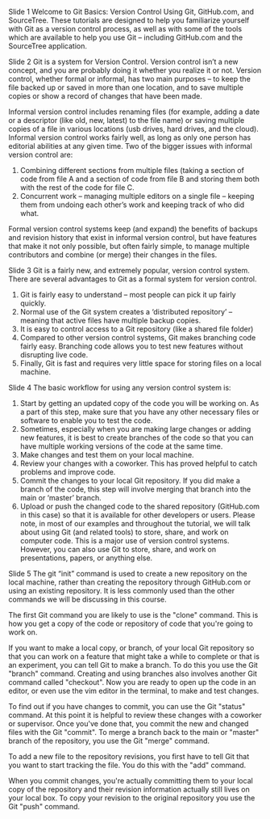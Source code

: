 Slide 1
Welcome to Git Basics: Version Control Using Git, GitHub.com, and SourceTree. These tutorials are designed to help you familiarize yourself with Git as a version control process, as well as with some of the tools which are available to help you use Git – including GitHub.com and the SourceTree application.

Slide 2
Git is a system for Version Control. Version control isn’t a new concept, and you are probably doing it whether you realize it or not. Version control, whether formal or informal, has two main purposes – to keep the file backed up or saved in more than one location, and to save multiple copies or show a record of changes that have been made.

Informal version control includes renaming files (for example, adding a date or a descriptor (like old, new, latest) to the file name) or saving multiple copies of a file in various locations (usb drives, hard drives, and the cloud). Informal version control works fairly well, as long as only one person has editorial abilities at any given time. Two of the bigger issues with informal version control are:
1. Combining different sections from multiple files (taking a section of code from file A and a section of code from file B and storing them both with the rest of the code for file C.
2. Concurrent work – managing multiple editors on a single file – keeping them from undoing each other’s work and keeping track of who did what.

Formal version control systems keep (and expand) the benefits of backups and revision history that exist in informal version control, but have features that make it not only possible, but often fairly simple, to manage multiple contributors and combine (or merge) their changes in the files.

Slide 3
Git is a fairly new, and extremely popular, version control system. There are several advantages to Git as a formal system for version control.
1. Git is fairly easy to understand – most people can pick it up fairly quickly.
2. Normal use of the Git system creates a ‘distributed repository’ – meaning that active files have multiple backup copies.
3. It is easy to control access to a Git repository (like a shared file folder)
4. Compared to other version control systems, Git makes branching code fairly easy. Branching code allows you to test new features without disrupting live code.
5. Finally, Git is fast and requires very little space for storing files on a local machine.

Slide 4
The basic workflow for using any version control system is:
1. Start by getting an updated copy of the code you will be working on. As a part of this step, make sure that you have any other necessary files or software to enable you to test the code.
2. Sometimes, especially when you are making large changes or adding new features, it is best to create branches of the code so that you can have multiple working versions of the code at the same time.
3. Make changes and test them on your local machine.
4. Review your changes with a coworker. This has proved helpful to catch problems and improve code.
5. Commit the changes to your local Git repository. If you did make a branch of the code, this step will involve merging that branch into the main or ‘master’ branch.
6. Upload or push the changed code to the shared repository (GitHub.com in this case) so that it is available for other developers or users.
Please note, in most of our examples and throughout the tutorial, we will talk about using Git (and related tools) to store, share, and work on computer code. This is a major use of version control systems. However, you can also use Git to store, share, and work on presentations, papers, or anything else.

Slide 5
The git “init” command is used to create a new repository on the local machine, rather than creating the repository through GitHub.com or using an existing repository. It is less commonly used than the other commands we will be discussing in this course.

The first Git command you are likely to use is the "clone" command. This is how you get a copy of the code or repository of code that you're going to work on.

If you want to make a local copy, or branch, of your local Git repository so that you can work on a feature that might take a while to complete or that is an experiment, you can tell Git to make a branch. To do this you use the Git "branch" command. Creating and using branches also involves another Git command called "checkout".  Now you are ready to open up the code in an editor, or even use the vim editor in the terminal, to make and test changes.

To find out if you have changes to commit, you can use the Git "status" command.
At this point it is helpful to review these changes with a coworker or supervisor.
Once you've done that, you commit the new and changed files with the Git "commit". To merge a branch back to the main or "master" branch of the repository, you use the Git "merge" command.

To add a new file to the repository revisions, you first have to tell Git that you want to start tracking the file. You do this with the "add" command.

When you commit changes, you're actually committing them to your local copy of the repository and their revision information actually still lives on your local box. To copy your revision to the original repository you use the Git "push" command.
